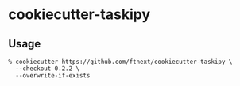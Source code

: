 # cookiecutter-taskipy

## Usage

```
% cookiecutter https://github.com/ftnext/cookiecutter-taskipy \
  --checkout 0.2.2 \
  --overwrite-if-exists
```
